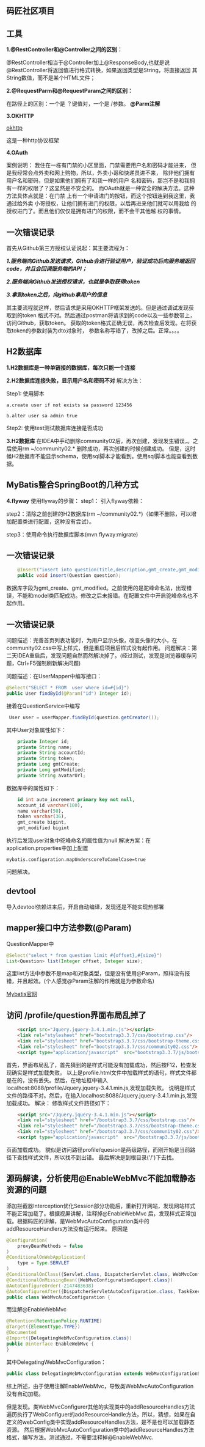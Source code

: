 ## 码匠社区项目




## 工具


**1.@RestController和@Controller之间的区别：** 

@RestController相当于@Controller加上@ResponseBody,也就是说@RestController将返回值进行格式转换，如果返回类型是String，将直接返回
其String数值，而不是某个HTML文件；
 
 **2.@RequestParm和@RequestParam之间的区别：** 
 
 在路径上的区别：一个是 ？键值对，一个是  /参数。
 **@Parm注解**
 
 **3.OKHTTP**
 
 [okhttp](https://square.github.io/okhttp/) 
 
 这是一种http协议框架
 
 **4.OAuth**
 
 案例说明：
 我住在一栋有门禁的小区里面，门禁需要用户名和密码才能进来，
 但是我经常会点外卖和网上购物，所以，外卖小哥和快递员进不来，
 除非他们拥有用户名和密码，但是如果他们拥有了和我一样的用户
 名和密码，那岂不是和我拥有一样的权限了？这显然是不安全的。
 而OAuth就是一种安全的解决方法。这种方法具体点就是：在门禁
 上有一个申请进门的按钮，而这个按钮连到我这里，我通过给外卖
 小哥授权，让他们拥有进门的权限，以后再进来他们就可以用我给
 的授权进门了。而且他们仅仅是拥有进门的权限，而不会干其他越
 权的事情。
 
 
 ## 一次错误记录
 首先从Github第三方授权认证说起：其主要流程为：
 
 ***1.服务端向Github发送请求，Github会进行验证用户，验证成功后向服务端返回
 code，并且会回调服务端的API；***
 
 ***2.服务端向Github发送授权请求，也就是争取获得token***
 
 ***3.拿到token之后，向github拿用户的信息***
 
 其主要流程就这样，然后请求是采用OKHTTP框架发送的。但是通过调试发现获取到的token
 格式不对。然后通过postman将请求到的code以及一些参数带上，访问Github，获取token。
 获取的token格式正确无误，再次检查后发现。在将获取token的参数封装为dto对象时，
 参数名称写错了，改掉之后。正常。。。。
 
 ## H2数据库
 **1.H2数据库是一种单链接的数据库，每次只能一个连接**
 
 **2.H2数据库连接失败，显示用户名和密码不对**
 解决方法：
 
 Step1:
 使用脚本 
 
 `a.create user if not exists sa password 123456`
 
 `b.alter user sa admin true`
 
 Step2:
 使用test测试数据库连接是否成功
 
 **3.H2数据库**
 在IDEA中手动删除community02后，再次创建，发现发生错误，。之后使用rm ~/community02.* 删除成功，再次创建的时候创建成功。
 但是，这时候H2数据库不能显示schema，使用sql脚本才能看到。使用sql脚本也能查看到数据。
 ## MyBatis整合SpringBoot的几种方式
 **4.flyway**
 使用flyway的步骤：
 step1：
  引入flyway依赖：
  
 step2：清除之前创建的H2数据库(rm ~/community02.*)（如果不删除，可以增加配置类进行配置，这种没有尝试）。
 
 step3：使用命令执行数据库脚本(mvn flyway:migrate)
 
## 一次错误记录
```java
    @Insert("insert into question(title,description,gmt_create,gmt_modified,creator,tag) values(#{title},#{description},#{gmt_create},#{gmt_modified},#{creator},#{tag})")
    public void insert(Question question);
```
数据库字段为gmt_create、gmt_modified。之前使用的是驼峰命名法，出现错误，不能和model类匹配成功。修改之后未报错。在配置文件中开启驼峰命名也不起作用。
## 一次错误记录
问题描述：完善首页列表功能时，为用户显示头像，改变头像的大小，在community02.css中写上样式，但是重启项目后样式没有起作用。
问题解决：第二天IDEA重启后，发现问题自然而然解决掉了。(经过测试，发现是浏览器缓存问题，Ctrl+F5强制刷新解决问题)

问题描述：在UserMapper中编写接口：
```java
@Select("SELECT * FROM  user where id=#{id}")
public User findById(@Param("id") Integer id);
```
接着在QuestionService中编写
```java
 User user = userMapper.findById(question.getCreator());
```
其中User对象属性如下：
```java
    private Integer id;
    private String name;
    private String accountId;
    private String token;
    private Long gmtCreate;
    private Long gmtModified;
    private String avatarUrl;
```
数据库中的属性如下：
```sql
    id int auto_increment primary key not null,
    account_id varchar(100),
    name varchar(50),
    token varchar(36),
    gmt_create bigint,
    gmt_modified bigint
```
执行后发现user对象中驼峰命名的属性值为null
解决方案：在application.properties中加上配置
```properties
mybatis.configuration.mapUnderscoreToCamelCase=true
```
问题解决。
## devtool
导入devtool依赖进来后，开启自动编译，发现还是不能实现热部署
## mapper接口中方法参数(@Param)
QuestionMapper中
```java
@Select("select * from question limit #{offset},#{size}")
List<Question> list(Integer offset, Integer size);
``` 
这里list方法中参数不是map和对象类型，但是没有使用@Param，照样没有报错，并且起效。(个人感觉@Param注解的作用就是为参数命名)

[Mybatis官网](https://mybatis.org/mybatis-3/zh/java-api.html)

## 访问 /profile/question界面布局乱掉了
```html
    <script src="Jquery.jquery-3.4.1.min.js"></script>
    <link rel="stylesheet" href="bootstrap3.3.7/css/bootstrap.css"/>
    <link rel="stylesheet" href="bootstrap3.3.7/css/bootstrap-theme.css"/>
    <link rel="stylesheet" href="bootstrap3.3.7/css/community02.css"/>
    <script type="application/javascript"  src="bootstrap3.3.7/js/bootstrap.js"></script>
```
首先，界面布局乱了，首先猜到的是样式可能没有加载成功，然后按F12，检查发现确实是样式加载失败。
以上是profile.html文件中加载样式的语句，样式文件都是在的，没有丢失。然后，在地址框中输入localhost:8088/profile/Jquery.jquery-3.4.1.min.js,发现加载失败。
说明是样式文件的路径不对。然后，在输入localhost:8088/Jquery.jquery-3.4.1.min.js,发现加载成功。
解决：
修改样式文件路径如下：
```html
    <script src="/Jquery.jquery-3.4.1.min.js"></script>
    <link rel="stylesheet" href="/bootstrap3.3.7/css/bootstrap.css"/>
    <link rel="stylesheet" href="/bootstrap3.3.7/css/bootstrap-theme.css"/>
    <link rel="stylesheet" href="/bootstrap3.3.7/css/community02.css"/>
    <script type="application/javascript"  src="/bootstrap3.3.7/js/bootstrap.js"></script>
```
页面加载成功。
貌似是访问路径profile/quesion是两级路径，而刚开始是当前路径下查找样式文件，所以找不到出错。
最后解决是到根目录('/')下去找。

## 源码解读，分析使用@EnableWebMvc不能加载静态资源的问题
添加拦截器Interception优化Session部分功能后，重新打开网站，发现网站样式不能正常加载了。根据视屏讲解，注释掉@EnableWebMvc
后，发现样式正常加载。根据码匠的讲解，是WebMvcAutoConfiguration类中的addResourceHandlers方法没有运行起来。
原因是
```java
@Configuration(
    proxyBeanMethods = false
)
@ConditionalOnWebApplication(
    type = Type.SERVLET
)
@ConditionalOnClass({Servlet.class, DispatcherServlet.class, WebMvcConfigurer.class})
@ConditionalOnMissingBean({WebMvcConfigurationSupport.class})
@AutoConfigureOrder(-2147483638)
@AutoConfigureAfter({DispatcherServletAutoConfiguration.class, TaskExecutionAutoConfiguration.class, ValidationAutoConfiguration.class})
public class WebMvcAutoConfiguration {
```
而注解@EnableWebMvc
```java 
@Retention(RetentionPolicy.RUNTIME)
@Target({ElementType.TYPE})
@Documented
@Import({DelegatingWebMvcConfiguration.class})
public @interface EnableWebMvc {
}
```
其中DelegatingWebMvcConfiguration：
```java
public class DelegatingWebMvcConfiguration extends WebMvcConfigurationSupport {
```
综上所述，由于使用注解EnableWebMvc，导致类WebMvcAutoConfiguration没有自动加载。

但是发现。类WebMvcConfigurer其他的实现类中的addResourceHandles方法遍历执行了WebConfiguer的addResourceHandle方法，所以，猜想，如果在自定义的webConfig类中实现addResourceHandles方法，是不是也可以加载静态资源。
然后根据WebMvcAutoConfiguration类中的addResourceHandles方法格式，编写方法。测试通过，不需要注释掉@EnableWebMvc.
